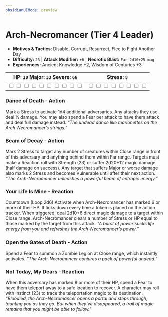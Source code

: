 ```yaml
---
obsidianUIMode: preview
---
```

# Arch-Necromancer (Tier 4 Leader)

- **Motives & Tactics**: Disable, Corrupt, Resurrect, Flee to Fight Another Day
- **Difficulty:** `23` | **Attack Modifier:** `+6` | **Necrotic Blast:** `Far 2d10+25 mag`
- **Experiences:** Ancient Knowledge +2, Wisdom of Centuries +3

| HP: `10` Major: `33` Severe: `66` | Stress: `8` |
|--|--|
|  <input type="checkbox" unchecked id="750344cd"> <input type="checkbox" unchecked id="9a2d47b8"> <input type="checkbox" unchecked id="e514b92e"> <input type="checkbox" unchecked id="edd09219"> <input type="checkbox" unchecked id="e1ee3cf2"> <input type="checkbox" unchecked id="cfa8b373"> <input type="checkbox" unchecked id="f93abcf3"> <input type="checkbox" unchecked id="d45f4d55"> <input type="checkbox" unchecked id="2cd3941e"> <input type="checkbox" unchecked id="ec654b3d"> |  <input type="checkbox" unchecked id="2cd7a0e5"> <input type="checkbox" unchecked id="5e2b0ff4"> <input type="checkbox" unchecked id="7c62b0de"> <input type="checkbox" unchecked id="d8ce0d9c"> <input type="checkbox" unchecked id="95a5abb5"> <input type="checkbox" unchecked id="13dae166"> <input type="checkbox" unchecked id="4a445ec0"> <input type="checkbox" unchecked id="22939aa0"> |

### Dance of Death - Action

Mark a Stress to activate 1d4 additional adversaries. Any attacks they use deal ½ damage. You may also spend a Fear per attack to have them attack and deal full damage instead. *“The undead dance like marionettes on the Arch-Necromancer’s strings.”*

### Beam of Decay - Action

Mark 2 Stress to target any number of creatures within Close range in front of this adversary and anything behind them within Far range. Targets must make a Reaction roll with Strength (23) or suffer 2d20+12 magic damage (half damage on success). Any target that suffers Major or worse damage also marks 2 Stress and becomes Vulnerable until after their next action. *“The Arch-Necromancer unleashes a powerful beam of entropic energy.”*

### Your Life Is Mine - Reaction

Countdown (Loop 2d6) Activate when Arch-Necromancer has marked 6 or more of their HP. It ticks down every time a token is placed on the action tracker. When triggered, deal 2d10+6 direct magic damage to a target within Close range. Arch-Necromancer clears a number of Stress or HP equal to those marked by the target from this attack. *“A burst of power sucks life energy from you and refreshes the Arch-Necromancer’s power.”*

### Open the Gates of Death - Action

Spend a Fear to summon a Zombie Legion at Close range, which instantly activates. *“The Arch-Necromancer conjures a pack of powerful undead.”*

### Not Today, My Dears - Reaction

When this adversary has marked 8 or more of their HP, spend a Fear to have them teleport away to a safe location to recover. A character may roll with Instinct (23) to trace the teleportation magic to its destination. *“Bloodied, the Arch-Necromancer opens a portal and steps through, taunting you as they go. But when they’ve disappeared, a trail of magic remains that you might be able to follow.”*

